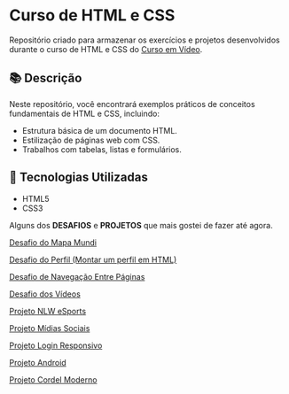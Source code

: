 # Curso de HTML e CSS

Repositório criado para armazenar os exercícios e projetos desenvolvidos durante o curso de HTML e CSS do [Curso em Vídeo](https://www.cursoemvideo.com/).

## 📚 Descrição

Neste repositório, você encontrará exemplos práticos de conceitos fundamentais de HTML e CSS, incluindo:
- Estrutura básica de um documento HTML.
- Estilização de páginas web com CSS.
- Trabalhos com tabelas, listas e formulários.

## 🚀 Tecnologias Utilizadas
- HTML5
- CSS3


Alguns dos <strong>DESAFIOS</strong> e <strong>PROJETOS</strong> que mais gostei de fazer até agora.

<a href = "https://ericksouza94.github.io/html-css/Desafios/desafio03/index.html" target="_blank"> Desafio do Mapa Mundi

<a href = "https://ericksouza94.github.io/html-css/Desafios/desafio05/index.html" target="_blank"> Desafio do Perfil (Montar um perfil em HTML)

<a href = "https://ericksouza94.github.io/html-css/Desafios/desafio08/index.html" target="_blank"> Desafio de Navegação Entre Páginas

<a href ="https://ericksouza94.github.io/html-css/Desafios/desafio09/index.html" target="_blank"> Desafio dos Vídeos

<a href = "https://ericksouza94.github.io/projeto-nlw/" target="_blank"> Projeto NLW eSports

<a href = "https://ericksouza94.github.io/projeto-redes-sociais/" target="_blank"> Projeto Mídias Sociais

<a href = "https://ericksouza94.github.io/projeto-login/" target="_blank"> Projeto Login Responsivo

<a href = "https://ericksouza94.github.io/projeto-android/" target="_blank"> Projeto Android

<a href = "https://ericksouza94.github.io/projeto-cordel/" target="_blank"> Projeto Cordel Moderno
